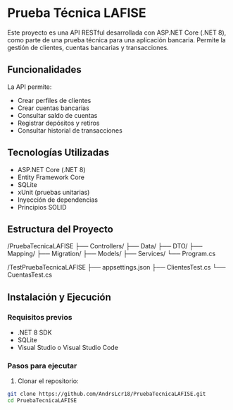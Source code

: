# Prueba Técnica LAFISE

Este proyecto es una API RESTful desarrollada con ASP.NET Core (.NET 8), como parte de una prueba técnica para una aplicación bancaria. Permite la gestión de clientes, cuentas bancarias y transacciones.

## Funcionalidades

La API permite:

- Crear perfiles de clientes
- Crear cuentas bancarias
- Consultar saldo de cuentas
- Registrar depósitos y retiros
- Consultar historial de transacciones

## Tecnologías Utilizadas

- ASP.NET Core (.NET 8)
- Entity Framework Core
- SQLite
- xUnit (pruebas unitarias)
- Inyección de dependencias
- Principios SOLID

## Estructura del Proyecto

/PruebaTecnicaLAFISE
├── Controllers/
├── Data/
├── DTO/
├── Mapping/
├── Migration/
├── Models/
├── Services/
└── Program.cs

/TestPruebaTecnicaLAFISE
├── appsettings.json
├── ClientesTest.cs
└── CuentasTest.cs

## Instalación y Ejecución

### Requisitos previos

- .NET 8 SDK
- SQLite
- Visual Studio o Visual Studio Code

### Pasos para ejecutar

1. Clonar el repositorio:

```bash
git clone https://github.com/AndrsLcr18/PruebaTecnicaLAFISE.git
cd PruebaTecnicaLAFISE
